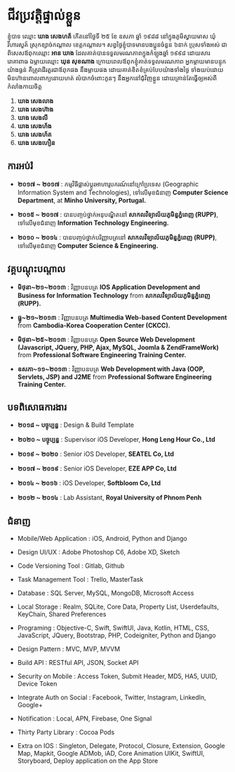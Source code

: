 # ជីវប្រវត្តិផ្ទាល់ខ្លួន

ខ្ញុំបាទ ឈ្មោះ **ឃាង សេងហត័** កើតនៅថ្ងៃទី ២៥ ខែ ឧសភា ឆ្នាំ ១៩៨៨ នៅក្នុងភូមិស្វាយមាស ឃុំវិហារសួគ៍ ស្រុកខ្សាច់កណ្តាល ខេត្តកណ្តាល។ សព្វថ្ងៃខ្ញុំបាទមានបងប្អូនចំនួន ៦នាក់ ប្រុសទាំងអស់ ជាពិសេសឪពុកឈ្មោះ **អាន ឃាង** ដែលគាត់បានទទួលមរណភាពក្នុងកំឡុងឆ្នាំ ១៩៩៨ ដោយសាររោគាពាធ ឯម្តាយឈ្មោះ **ឃុន សុខណាង** ក្រោយពេលឪពុកខ្ញុំគាត់ទទួលមរណភាព អ្នកម្តាយមានបន្ទុកយ៉ាងធ្ងន់ គឺត្រូវដើរតួរជាឪពុកផង នឹងម្តាយផង ដោយគាត់ខិតខំគ្រប់បែបយ៉ាងទាំងថ្ងៃ ទាំងយប់ដោយមិនហ៊ានពោលពាក្យនោយហត់ លំបាកចំពោះកូនៗ នឹងអ្នកនៅជុំវិញខ្លួន ដោយគ្រាន់តែធ្វើឲ្យអស់ពីកំលាំងកាយចិត្ត


1. **ឃាង សេងលាង**
2. **ឃាង សេងហ៊ាង**
3. **ឃាង សេងលី**
4. **ឃាង សេងហ័ង**
5. **ឃាង សេងហ័ត**
6. **ឃាង សេងហឿន**


## ការអប់រំ
* **២០១៧ ~ ២០១៧**	:	កម្មវិធីផ្លាស់ប្តូរអាហារូបករណ៍នៅក្រៅប្រទេស (Geographic Information System
						and Technologies), ទៅលើមុខជំនាញ **Computer Science
						Department**, at **Minho University, Portugal.**

* **២០១៥ ~ ២០១៧**	:	បានបញ្ចប់ថ្នាក់អនុបណ្ឌិតនៅ **សាកលវិទ្យាល័យភូមិន្ទភ្នំពេញ (RUPP)**, ទៅលើមុខជំនាញ **Information
						Technology Engineering.**

* **២០១០ ~ ២០១៤**	:	បានបញ្ចប់ថ្នាក់បរិញ្ញាបត្រនៅ **សាកលវិទ្យាល័យភូមិន្ទភ្នំពេញ (RUPP)**, ទៅលើមុខជំនាញ **Computer
						Science & Engineering.**


## វគ្គបណ្តុះបណ្តាល
* **មិថុនា~២១~២០១៣**	:	វិញ្ញាបនបត្រ  **IOS Application Development and
						Business for Information Technology** from **សាកលវិទ្យាល័យភូមិន្ទភ្នំពេញ (RUPP).**

* **ធ្នូ~២១~២០១៣**	:	វិញ្ញាបនបត្រ **Multimedia Web-based Content
						Development** from **Cambodia-Korea Cooperation Center (CKCC).**

* **មិថុនា~២៥~២០១៣**	: 	វិញ្ញាបនបត្រ **Open Source Web Development
						(Javascript, JQuery, PHP, Ajax, MySQL, Joomla
						& ZendFrameWork)** from **Professional Software
						Engineering Training Center.**

* **ឧសភា~១១~២០១៣**	:	វិញ្ញាបនបត្រ **Web Development with Java (OOP,
						Servlets, JSP) and J2ME** from **Professional
						Software Engineering Training Center.**


## បទពិសោធការងារ
* **២០១៨ ~ បច្ចុប្បន្ន**	:	Design & Build Template

* **២០២០ ~ បច្ចុប្បន្ន**	:	Supervisor iOS Developer,  **Hong Leng Hour Co., Ltd** 

* **២០១៩ ~ ២០២០**		: 	Senior iOS Developer,  **SEATEL Co, Ltd**

* **២០១៧ ~ ២០១៩**		:	Senior iOS Developer, **EZE APP Co, Ltd**

* **២០១៤ ~ ២០១៦**		:	iOS Developer, **Softbloom Co, Ltd**

* **២០១២ ~ ២០១៤**		: 	Lab Assistant, **Royal University of Phnom Penh**


## ជំនាញ
-    Mobile/Web Application	: iOS, Android, Python and Django

-	Design UI/UX		:  Adobe Photoshop C6, Adobe XD, Sketch

-	Code Versioning Tool	: Gitlab, Github

-	Task Management Tool	: Trello, MasterTask

-	Database			: SQL Server, MySQL, MongoDB, Microsoft Access

-	Local Storage		: Realm, SQLite, Core Data, Property List, Userdefaults, 
  KeyChain, Shared Preferences

-	Programing		: Objective-C, Swift, SwiftUI, Java, Kotlin, HTML, 
  CSS, JavaScript, JQuery, Bootstrap, PHP, Codeigniter,
  Python and Django

-	Design Pattern		: MVC, MVP, MVVM

-	Build API			: RESTful API, JSON, Socket API

-	Security on Mobile	: Access Token, Submit Header, MD5, HA5, UUID, 
  Device Token

-	Integrate Auth on Social	: Facebook, Twitter, Instagram, LinkedIn, Google+

-	Notification		: Local, APN, Firebase, One Signal

-	Thirty Party Library	: Cocoa Pods

-	Extra on IOS		: Singleton, Delegate, Protocol, Closure, Extension, 
  Google Map, Mapkit, Google ADMob, iAD, 
  Core Animation UIKit, SwiftUI, Storyboard, Deploy 
  application on the App Store

